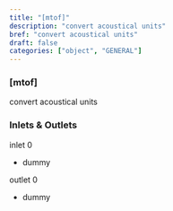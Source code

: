 ```yaml
---
title: "[mtof]"
description: "convert acoustical units"
bref: "convert acoustical units"
draft: false
categories: ["object", "GENERAL"]
---
```


### [mtof]

convert acoustical units

### Inlets & Outlets

inlet 0

 - dummy

outlet 0

 - dummy
 
